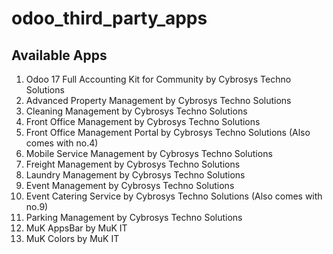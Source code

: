 # odoo_third_party_apps

## Available Apps
1. Odoo 17 Full Accounting Kit for Community by Cybrosys Techno Solutions
2. Advanced Property Management by Cybrosys Techno Solutions
3. Cleaning Management by Cybrosys Techno Solutions
4. Front Office Management by Cybrosys Techno Solutions
5. Front Office Management Portal by Cybrosys Techno Solutions (Also comes with no.4)
6. Mobile Service Management by Cybrosys Techno Solutions
7. Freight Management by Cybrosys Techno Solutions
8. Laundry Management by Cybrosys Techno Solutions
9. Event Management by Cybrosys Techno Solutions
10. Event Catering Service by Cybrosys Techno Solutions (Also comes with no.9)
11. Parking Management by Cybrosys Techno Solutions
12. MuK AppsBar by MuK IT
13. MuK Colors by MuK IT